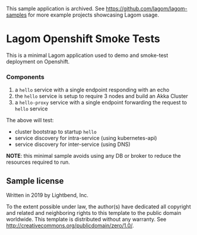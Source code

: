 This sample application is archived. See https://github.com/lagom/lagom-samples for more example projects showcasing Lagom usage.

# Lagom Openshift Smoke Tests

This is a minimal Lagom application used to demo and smoke-test deployment on Openshift.

### Components

1. a `hello` service with a single endpoint responding with an echo
1. the `hello` service is setup to require 3 nodes and build an Akka Cluster
1. a `hello-proxy` service with a single endpoint forwarding the request to `hello` service

The above will test:

* cluster bootstrap to startup `hello`
* service discovery for intra-service (using kubernetes-api)
* service discovery for inter-service (using DNS)

**NOTE**: this minimal sample avoids using any DB or broker to reduce the resources required to run. 

## Sample license

Written in 2019 by Lightbend, Inc.

To the extent possible under law, the author(s) have dedicated all copyright and related
and neighboring rights to this template to the public domain worldwide.
This template is distributed without any warranty. See <http://creativecommons.org/publicdomain/zero/1.0/>.

